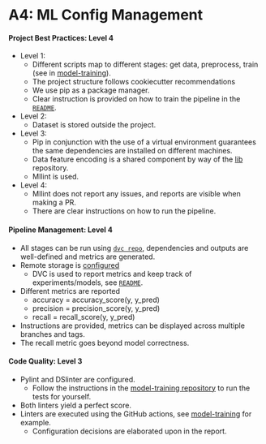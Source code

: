 # A4: ML Config Management

#### Project Best Practices: Level 4
- Level 1:
  - Different scripts map to different stages: get data, preprocess, train (see in [model-training](https://github.com/remla23-team13/model-training/tree/main/src)).
  - The project structure follows cookiecutter recommendations
  - We use pip as a package manager.
  - Clear instruction is provided on how to train the pipeline in the [`README`](https://github.com/remla23-team13/model-training).
- Level 2:
  - Dataset is stored outside the project.
- Level 3:
  - Pip in conjunction with the use of a virtual environment guarantees the same dependencies are installed on different machines.
  - Data feature encoding is a shared component by way of the [lib](https://github.com/remla23-team13/lib/tree/main/src) repository.
  - Mllint is used.
- Level 4:
  - Mllint does not report any issues, and reports are visible when making a PR.
  - There are clear instructions on how to run the pipeline.

#### Pipeline Management: Level 4
- All stages can be run using [`dvc repo`](https://github.com/remla23-team13/model-training), dependencies and outputs are well-defined and metrics are generated.
- Remote storage is [configured](https://github.com/remla23-team13/model-training/blob/main/.dvc/config)
  - DVC is used to report metrics and keep track of experiments/models, see [`README`](https://github.com/remla23-team13/model-training).
- Different metrics are reported
  - accuracy = accuracy_score(y, y_pred)
  - precision = precision_score(y, y_pred)
  - recall = recall_score(y, y_pred)
- Instructions are provided, metrics can be displayed across multiple branches and tags. 
- The recall metric goes beyond model correctness.

#### Code Quality: Level 3
- Pylint and DSlinter are configured.
  - Follow the instructions in the [model-training repository](https://github.com/remla23-team13/model-training) to run the tests for yourself.
- Both linters yield a perfect score.
- Linters are executed using the GitHub actions, see [model-training](https://github.com/remla23-team13/model-training/actions) for example. 
  - Configuration decisions are elaborated upon in the report.